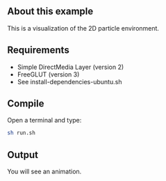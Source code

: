 ## About this example

This is a visualization of the 2D particle environment.

## Requirements

 * Simple DirectMedia Layer (version 2)
 * FreeGLUT (version 3)
 * See install-dependencies-ubuntu.sh

##  Compile
Open a terminal and type:
```bash
sh run.sh 
```


##  Output
You will see an animation.
